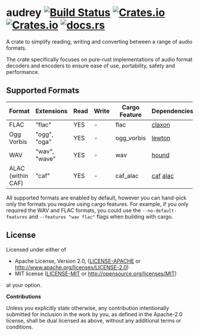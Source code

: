audrey [![Build Status](https://travis-ci.org/RustAudio/audrey.svg?branch=master)](https://travis-ci.org/RustAudio/audrey) [![Crates.io](https://img.shields.io/crates/v/audrey.svg)](https://crates.io/crates/audrey) [![Crates.io](https://img.shields.io/crates/l/audrey.svg)](https://github.com/RustAudio/audrey/blob/master/LICENSE-MIT) [![docs.rs](https://docs.rs/audrey/badge.svg)](https://docs.rs/audrey/)
======

A crate to simplify reading, writing and converting between a range of audio formats.

The crate specifically focuses on pure-rust implementations of audio format decoders
and encoders to ensure ease of use, portability, safety and performance.


Supported Formats
-----------------

| Format | Extensions | Read | Write | Cargo Feature | Dependencies |
| ------ | ---------- | ---- | ----- | ------------- | ------------ |
| FLAC | "flac" | YES | - | flac | [claxon](https://crates.io/crates/claxon) |
| Ogg Vorbis | "ogg", "oga" | YES | - | ogg_vorbis | [lewton](https://crates.io/crates/lewton) |
| WAV | "wav", "wave" | YES | - | wav | [hound](https://crates.io/crates/hound) |
| ALAC (within CAF) | "caf" | YES | - | caf_alac | [caf](https://crates.io/crates/caf) [alac](https://crates.io/crates/alac) |

All supported formats are enabled by default, however you can hand-pick only the
formats you require using cargo features. For example, if you only required the
WAV and FLAC formats, you could use the `--no-default-features` and `--features
"wav flac"` flags when building with cargo.


License
-------

Licensed under either of

 * Apache License, Version 2.0, ([LICENSE-APACHE](LICENSE-APACHE) or http://www.apache.org/licenses/LICENSE-2.0)
 * MIT license ([LICENSE-MIT](LICENSE-MIT) or http://opensource.org/licenses/MIT)

at your option.


**Contributions**

Unless you explicitly state otherwise, any contribution intentionally submitted
for inclusion in the work by you, as defined in the Apache-2.0 license, shall be
dual licensed as above, without any additional terms or conditions.
